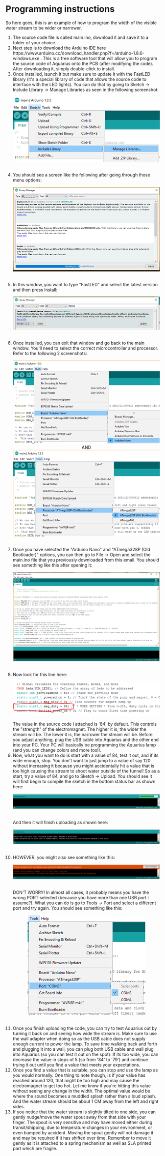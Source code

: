 # Programming instructions

So here goes, this is an example of how to program the width of the visible water stream to be wider or narrower.

<ol>
<li>The source code file is called main.ino, download it and save it to a folder of your choice.<br/></li>

<li>Next step is to download the Arduino IDE here https://www.arduino.cc/download_handler.php?f=/arduino-1.8.6-windows.exe .  This is a free software tool that will allow you to program the source code of Aquarius onto the PCB (after modifying the code).  After downloading it, simply double-click to install.<br/></li>

<li>Once installed, launch it but make sure to update it with the FastLED library (it's a special library of code that allows the source code to interface with the LED lights).  You can do that by going to Sketch -> Include Library -> Manage Libraries as seen in the following screenshot:<br/>
<p align="center"><img src="1.png"></img></p><br/></li>

<li>You should see a screen like the following after going through those menu options:<br/>
<p align="center"><img src="2.png"></img></p><br/></li>

<li>In this window, you want to type "FastLED" and select the latest version and then press Install:<br/>
<p align="center"><img src="3.png"></img></p><br/></li>

<li>Once installed, you can exit that window and go back to the main window.  You'll need to select the correct microcontroller and processor.  Refer to the following 2 screenshots:<br/>
<p align="center"><img src="4.png"></img><br/>
AND</br>
<img src="5.png"></img></p><br/></li>

<li>Once you have selected the "Arduino Nano" and "ATmega328P (Old Bootloader)" options, you can then go to File -> Open and select the main.ino file that you previously downloaded from this email.  You should see something like this after opening it:<br/>
<p align="center"><img src="6.png"></img></p><br/></li>

<li>Now look for this line here:<br/>
<p align="center"><img src="7.png"></img></p>
The value in the source code I attached is '84' by default.  This controls the "strength" of the electromagnet.  The higher it is, the wider the stream will be.  The lower it is, the narrower the stream will be.  Before you adjust anything, plug the USB cable into Aquarius and the other end into your PC.  Your PC will basically be programming the Aquarius lamp (and you can change colors and more too!).<br/></li>

<li>Now, what you want to do is start with a value of 84, test it out, and if its wide enough, stop.  You don't want to just jump to a value of say 120 without increasing it because you might accidentally hit a value that is too high causing the stream to shoot water outside of the funnel!  So as a start, try a value of 84, and go to Sketch -> Upload.  You should see it will first begin to compile the sketch in the bottom status bar as shown here:<br/>
<p align="center"><img src="8.png"></img></p><br/>
And then it will finish uploading as shown here:<br/>
<p align="center"><img src="9.png"></img></p><br/></li>

<li>HOWEVER, you might also see something like this:<br/>
<p align="center"><img src="10.png"></img></p><br/>
DON'T WORRY!  In almost all cases, it probably means you have the wrong PORT selected (because you have more than one USB port I assume?).  What you can do is go to Tools -> Port and select a different port and try again.  You should see something like this:<br/>
<p align="center"><img src="11.png"></img></p><br/></li>

<li>Once you finish uploading the code, you can try to test Aquarius out by turning it back on and seeing how wide the stream is.  Make sure to use the wall adapter when doing so as the USB cable does not supply enough current to power the lamp.  To save time walking back and forth and plugging it into a wall, you can plug both USB cable and wall plug into Aquarius (so you can test it out on the spot).  If its too wide, you can decrease the value in steps of 5 (so from '84' to '79') and continue trying it out until you find a value that meets your expectations.<br/></li>

<li>Once you find a value that is suitable, you can stop and use the lamp as you would normally.  One thing to note though, is if your value has reached around 120, that might be too high and may cause the electromagnet to get too hot.  Let me know if you're hitting this value without seeing any change in the width.  The optimal value would be where the sound becomes a muddled splash rather than a loud splash.  And the water stream should be about 1 CM away from the left and right sides.<br/></li>

<li>If you notice that the water stream is slightly tilted to one side, you can gently nudge/move the water spout away from that side with your finger.  The spout is very sensitive and may have moved either during transit/shipping, due to temperature changes in your environment, or even bumped by accident.  Moving the spout gently will not damage it and may be required if it has shifted over time.  Remember to move it gently as it is attached to a spring mechanism as well as SLA printed part which are fragile.<br/></li>

</p>
